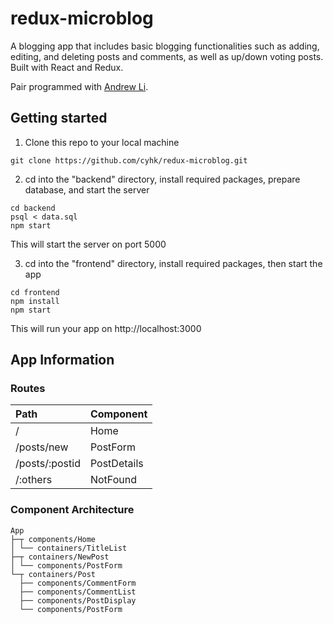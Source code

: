 # redux-microblog

A blogging app that includes basic blogging functionalities such as adding, editing, and deleting posts and comments, as well as up/down voting posts. Built with React and Redux.

Pair programmed with [Andrew Li](https://github.com/andrewsli).

## Getting started

1. Clone this repo to your local machine 
```
git clone https://github.com/cyhk/redux-microblog.git
```
2. cd into the "backend" directory, install required packages, prepare database, and start the server
```
cd backend
psql < data.sql
npm start
```
  This will start the server on port 5000

3. cd into the "frontend" directory, install required packages, then start the app
```
cd frontend
npm install
npm start
```
  This will run your app on http://localhost:3000 
<!-- 
To run tests (when we actually write them):
```
jest
``` -->

## App Information

### Routes
|Path | Component |
| :--- | :--- |
| / | Home  |
| /posts/new  | PostForm  |
| /posts/:postid  | PostDetails  |
| /:others  | NotFound  |

### Component Architecture
```
App
├─┬ components/Home
│ └── containers/TitleList
├─┬ containers/NewPost
│ └── components/PostForm
└─┬ containers/Post
  ├── components/CommentForm
  ├── components/CommentList
  ├── components/PostDisplay
  └── components/PostForm
```
